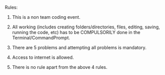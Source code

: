 Rules:

1. This is a non team coding event.

2. All working (includes creating folders/directories, files, editing, saving, running the code, etc) has to be COMPULSORILY done in the Terminal/CommandPrompt.

3. There are 5 problems and attempting all problems is mandatory.

4. Access to internet is allowed.

5. There is no rule apart from the above 4 rules.
